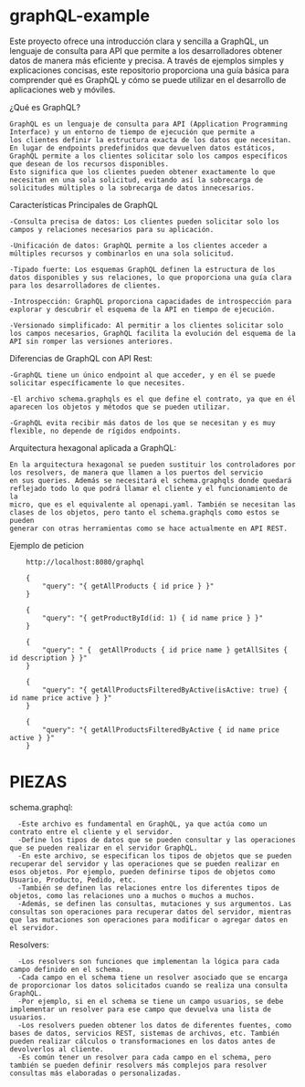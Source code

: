 # graphQL-example

Este proyecto ofrece una introducción clara y sencilla a GraphQL, un lenguaje de consulta para API que permite a los desarrolladores 
obtener datos de manera más eficiente y precisa. A través de ejemplos simples y explicaciones concisas, este repositorio proporciona una 
guía básica para comprender qué es GraphQL y cómo se puede utilizar en el desarrollo de aplicaciones web y móviles.


¿Qué es GraphQL?

    GraphQL es un lenguaje de consulta para API (Application Programming Interface) y un entorno de tiempo de ejecución que permite a 
    los clientes definir la estructura exacta de los datos que necesitan. En lugar de endpoints predefinidos que devuelven datos estáticos, 
    GraphQL permite a los clientes solicitar solo los campos específicos que desean de los recursos disponibles.
    Esto significa que los clientes pueden obtener exactamente lo que necesitan en una sola solicitud, evitando así la sobrecarga de 
    solicitudes múltiples o la sobrecarga de datos innecesarios.


Características Principales de GraphQL

    -Consulta precisa de datos: Los clientes pueden solicitar solo los campos y relaciones necesarios para su aplicación.

    -Unificación de datos: GraphQL permite a los clientes acceder a múltiples recursos y combinarlos en una sola solicitud.

    -Tipado fuerte: Los esquemas GraphQL definen la estructura de los datos disponibles y sus relaciones, lo que proporciona una guía clara para los desarrolladores de clientes.

    -Introspección: GraphQL proporciona capacidades de introspección para explorar y descubrir el esquema de la API en tiempo de ejecución.

    -Versionado simplificado: Al permitir a los clientes solicitar solo los campos necesarios, GraphQL facilita la evolución del esquema de la API sin romper las versiones anteriores.


Diferencias de GraphQL con API Rest: 

    -GraphQL tiene un único endpoint al que acceder, y en él se puede solicitar específicamente lo que necesites. 

    -El archivo schema.graphqls es el que define el contrato, ya que en él aparecen los objetos y métodos que se pueden utilizar.

    -GraphQL evita recibir más datos de los que se necesitan y es muy flexible, no depende de rígidos endpoints.


Arquitectura hexagonal aplicada a GraphQL: 

    En la arquitectura hexagonal se pueden sustituir los controladores por los resolvers, de manera que llamen a los puertos del servicio 
    en sus queries. Además se necesitará el schema.graphqls donde quedará reflejado todo lo que podrá llamar el cliente y el funcionamiento de la
    micro, que es el equivalente al openapi.yaml. También se necesitan las clases de los objetos, pero tanto el schema.graphqls como estos se pueden 
    generar con otras herramientas como se hace actualmente en API REST.


Ejemplo de peticion
    
        http://localhost:8080/graphql    

        {
            "query": "{ getAllProducts { id price } }"
        }

        {
            "query": "{ getProductById(id: 1) { id name price } }"
        }

        {
            "query": " {  getAllProducts { id price name } getAllSites { id description } }"
        }

        {
            "query": "{ getAllProductsFilteredByActive(isActive: true) { id name price active } }"
        }

        {
            "query": "{ getAllProductsFilteredByActive { id name price active } }"
        }


# PIEZAS

schema.graphql:

      -Este archivo es fundamental en GraphQL, ya que actúa como un contrato entre el cliente y el servidor.
      -Define los tipos de datos que se pueden consultar y las operaciones que se pueden realizar en el servidor GraphQL.
      -En este archivo, se especifican los tipos de objetos que se pueden recuperar del servidor y las operaciones que se pueden realizar en esos objetos. Por ejemplo, pueden definirse tipos de objetos como Usuario, Producto, Pedido, etc.
      -También se definen las relaciones entre los diferentes tipos de objetos, como las relaciones uno a muchos o muchos a muchos.
      -Además, se definen las consultas, mutaciones y sus argumentos. Las consultas son operaciones para recuperar datos del servidor, mientras que las mutaciones son operaciones para modificar o agregar datos en el servidor.

Resolvers:

      -Los resolvers son funciones que implementan la lógica para cada campo definido en el schema.
      -Cada campo en el schema tiene un resolver asociado que se encarga de proporcionar los datos solicitados cuando se realiza una consulta GraphQL.
      -Por ejemplo, si en el schema se tiene un campo usuarios, se debe implementar un resolver para ese campo que devuelva una lista de usuarios.
      -Los resolvers pueden obtener los datos de diferentes fuentes, como bases de datos, servicios REST, sistemas de archivos, etc. También pueden realizar cálculos o transformaciones en los datos antes de devolverlos al cliente.
      -Es común tener un resolver para cada campo en el schema, pero también se pueden definir resolvers más complejos para resolver consultas más elaboradas o personalizadas.